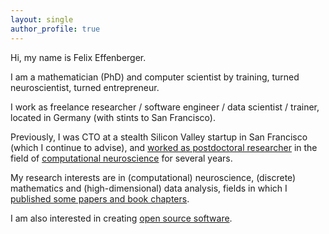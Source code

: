 ```yaml
---
layout: single
author_profile: true
---
```


Hi, my name is Felix Effenberger.

I am a mathematician (PhD) and computer scientist by training, turned neuroscientist, turned entrepreneur.

I work as freelance researcher / software engineer / data scientist / trainer, located in Germany (with stints to San Francisco).

Previously, I was CTO at a stealth Silicon Valley startup in San 
Francisco (which I continue to advise), and [worked as postdoctoral researcher](/cv) in the field of [computational neuroscience](/research) for several years.

My research interests are in (computational) neuroscience, (discrete) mathematics and (high-dimensional) data analysis, fields in which I [published some papers and book chapters](/research).

I am also interested in creating [open source software](/software).
